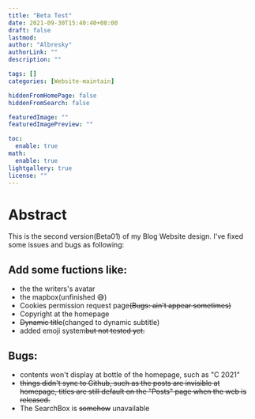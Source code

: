 ```yaml
---
title: "Beta Test"
date: 2021-09-30T15:40:40+08:00
draft: false
lastmod: 
author: "Albresky"
authorLink: ""
description: ""

tags: []
categories: [Website-maintain]

hiddenFromHomePage: false
hiddenFromSearch: false

featuredImage: ""
featuredImagePreview: ""

toc:
  enable: true
math:
  enable: true
lightgallery: true
license: ""
---
```

# Abstract
This is the second version(Beta01) of my Blog Website design. I've fixed some issues and bugs as following:
## Add some fuctions like:
 - the the writers's avatar
 - the mapbox(unfinished :sweat_smile:)
 - Cookies permission request page~~(Bugs: ain't appear sometimes)~~
 - Copyright at the homepage
 - ~~Dynamic title~~(changed to dynamic subtitle)
 - added emoji system~~but not tested yet.~~
## Bugs:
 - contents won't display at bottle of the homepage, such as "C 2021"
 - ~~things didn't sync to Github, such as the posts are invisible at homepage, titles are still default on the "Posts" page when the web is released.~~
 - The SearchBox is ~~somehow~~ unavailable
 
